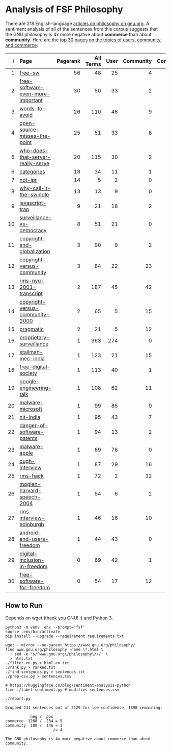 # Analysis of FSF Philosophy

There are 218 English-language [articles on philosophy on
gnu.org](https://www.gnu.org/philosophy/philosophy.html). A sentiment analysis
of all of the sentences from this corpus suggests that the GNU philosophy is 4x
more negative about **commerce** than about **community**. Here are the [top 30
pages on the topics of users, community, and commerce](ranked.csv):

| i | Page | Pagerank | All Terms | User | Community | Commerce |
|---:|:---|---:|---:|---:|---:|---:|
|  1 | [free-sw](https://www.gnu.org/philosophy/free-sw.html) |  56 |  48 |  25 |   4 |  19 |
|  2 | [free-software-even-more-important](https://www.gnu.org/philosophy/free-software-even-more-important.html) |  30 |  50 |  33 |   2 |  15 |
|  3 | [words-to-avoid](https://www.gnu.org/philosophy/words-to-avoid.html) |  26 | 110 |  46 |   9 |  55 |
|  4 | [open-source-misses-the-point](https://www.gnu.org/philosophy/open-source-misses-the-point.html) |  25 |  51 |  33 |   8 |  10 |
|  5 | [who-does-that-server-really-serve](https://www.gnu.org/philosophy/who-does-that-server-really-serve.html) |  20 | 115 |  30 |   2 |  83 |
|  6 | [categories](https://www.gnu.org/philosophy/categories.html) |  18 |  34 |  11 |   1 |  22 |
|  7 | [not-ipr](https://www.gnu.org/philosophy/not-ipr.html) |  14 |   5 |   2 |   0 |   3 |
|  8 | [why-call-it-the-swindle](https://www.gnu.org/philosophy/why-call-it-the-swindle.html) |  13 |  13 |   9 |   0 |   4 |
|  9 | [javascript-trap](https://www.gnu.org/philosophy/javascript-trap.html) |   9 |  21 |  18 |   2 |   1 |
| 10 | [surveillance-vs-democracy](https://www.gnu.org/philosophy/surveillance-vs-democracy.html) |   8 |  51 |  21 |   0 |  30 |
| 11 | [copyright-and-globalization](https://www.gnu.org/philosophy/copyright-and-globalization.html) |   3 |  90 |   9 |   2 |  79 |
| 12 | [copyright-versus-community](https://www.gnu.org/philosophy/copyright-versus-community.html) |   3 |  84 |  22 |  23 |  39 |
| 13 | [rms-nyu-2001-transcript](https://www.gnu.org/philosophy/rms-nyu-2001-transcript.html) |   2 | 187 |  45 |  42 | 100 |
| 14 | [copyright-versus-community-2000](https://www.gnu.org/philosophy/copyright-versus-community-2000.html) |   2 |  65 |   5 |  15 |  45 |
| 15 | [pragmatic](https://www.gnu.org/philosophy/pragmatic.html) |   2 |  21 |   5 |  12 |   4 |
| 16 | [proprietary-surveillance](https://www.gnu.org/philosophy/proprietary/proprietary-surveillance.html) |   1 | 363 | 274 |   0 |  89 |
| 17 | [stallman-mec-india](https://www.gnu.org/philosophy/stallman-mec-india.html) |   1 | 123 |  21 |  15 |  87 |
| 18 | [free-digital-society](https://www.gnu.org/philosophy/free-digital-society.html) |   1 | 113 |  40 |   1 |  72 |
| 19 | [google-engineering-talk](https://www.gnu.org/philosophy/google-engineering-talk.html) |   1 | 108 |  62 |  11 |  35 |
| 20 | [malware-microsoft](https://www.gnu.org/philosophy/proprietary/malware-microsoft.html) |   1 |  99 |  85 |   0 |  14 |
| 21 | [nit-india](https://www.gnu.org/philosophy/nit-india.html) |   1 |  95 |  43 |   7 |  45 |
| 22 | [danger-of-software-patents](https://www.gnu.org/philosophy/danger-of-software-patents.html) |   1 |  94 |  13 |   2 |  79 |
| 23 | [malware-apple](https://www.gnu.org/philosophy/proprietary/malware-apple.html) |   1 |  89 |  76 |   0 |  13 |
| 24 | [ough-interview](https://www.gnu.org/philosophy/ough-interview.html) |   1 |  87 |  29 |  16 |  42 |
| 25 | [rms-hack](https://www.gnu.org/philosophy/rms-hack.html) |   1 |  72 |   2 |  32 |  38 |
| 26 | [moglen-harvard-speech-2004](https://www.gnu.org/philosophy/moglen-harvard-speech-2004.html) |   1 |  54 |   6 |   2 |  46 |
| 27 | [rms-interview-edinburgh](https://www.gnu.org/philosophy/rms-interview-edinburgh.html) |   1 |  46 |  16 |  10 |  20 |
| 28 | [android-and-users-freedom](https://www.gnu.org/philosophy/android-and-users-freedom.html) |   1 |  44 |  43 |   0 |   1 |
| 29 | [digital-inclusion-in-freedom](https://www.gnu.org/philosophy/digital-inclusion-in-freedom.html) |   0 |  69 |  42 |   1 |  26 |
| 30 | [free-software-for-freedom](https://www.gnu.org/philosophy/free-software-for-freedom.html) |   0 |  54 |  17 |  12 |  25 |


## How to Run

Depends on wget (thank you GNU! :) and Python 3.

```
python3 -m venv .env --prompt='fsf'
source .env/bin/activate
pip install --upgrade --requirement requirements.txt

wget --mirror --no-parent https://www.gnu.org/philosophy/
find www.gnu.org/philosophy -name \*.html \
  | sed -e 's/^www.gnu.org\/philosophy\///' \
  > html.txt
./filter-en.py > html-en.txt
./rank.py > ranked.txt
./find-sentences.py > sentences.txt
./prep-csv.py > sentences.csv

# https://huggingface.co/blog/sentiment-analysis-python
time ./label-sentiment.py # modifies sentences.csv

./report.py
```

```
Dropped 231 sentences out of 2129 for low confidence, 1898 remaining.

           neg /  pos
commerce  1288 /  284 = 5
community  180 /  146 = 1
                     /= 4

The GNU philosophy is 4x more negative about commerce than about community.
```
